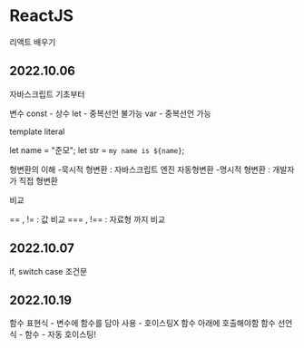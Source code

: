 # ReactJS
리액트 배우기


## 2022.10.06
자바스크립트 기초부터

변수
const - 상수
let - 중복선언 불가능
var - 중복선언 가능

template literal
  
  let name = "준모";
  let str = `my name is ${name}`;

형변환의 이해
  -묵시적 형변환 : 자바스크립트 엔진 자동형변환
  -명시적 형변환 : 개발자가 직접 형변환

비교

== , != : 값 비교
=== , !== : 자료형 까지 비교

## 2022.10.07

if, switch case 조건문 

## 2022.10.19

함수 표현식 - 변수에 함수를 담아 사용
           - 호이스팅X 함수 아래에 호출해야함
함수 선언식 - 함수
           - 자동 호이스팅!
